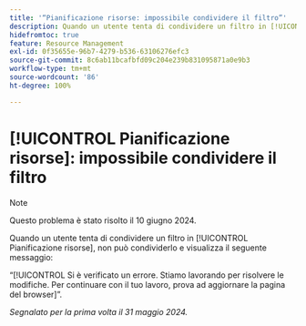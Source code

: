 ```yaml
---
title: '“Pianificazione risorse: impossibile condividere il filtro”'
description: Quando un utente tenta di condividere un filtro in [!UICONTROL Pianificazione risorse], non può condividerlo e visualizza un messaggio di errore.
hidefromtoc: true
feature: Resource Management
exl-id: 0f35655e-96b7-4279-b536-63106276efc3
source-git-commit: 8c6ab11bcafbfd09c204e239b831095871a0e9b3
workflow-type: tm+mt
source-wordcount: '86'
ht-degree: 100%

---
```


# [!UICONTROL Pianificazione risorse]: impossibile condividere il filtro

>[!NOTE]
>
>Questo problema è stato risolto il 10 giugno 2024.

Quando un utente tenta di condividere un filtro in [!UICONTROL Pianificazione risorse], non può condividerlo e visualizza il seguente messaggio:

“[!UICONTROL Si è verificato un errore. Stiamo lavorando per risolvere le modifiche. Per continuare con il tuo lavoro, prova ad aggiornare la pagina del browser]”.

_Segnalato per la prima volta il 31 maggio 2024._
